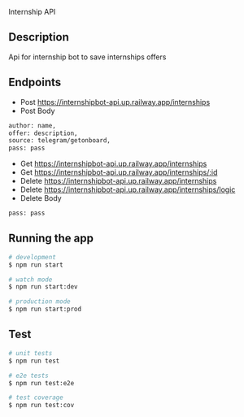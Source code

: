 Internship API

## Description

Api for internship bot to save internships offers

## Endpoints

* Post https://internshipbot-api.up.railway.app/internships
* Post Body
```bash
author: name,
offer: description,
source: telegram/getonboard,
pass: pass
```
* Get https://internshipbot-api.up.railway.app/internships
* Get https://internshipbot-api.up.railway.app/internships/:id
* Delete https://internshipbot-api.up.railway.app/internships
* Delete https://internshipbot-api.up.railway.app/internships/logic
* Delete Body
```bash
pass: pass
```

## Running the app

```bash
# development
$ npm run start

# watch mode
$ npm run start:dev

# production mode
$ npm run start:prod
```

## Test

```bash
# unit tests
$ npm run test

# e2e tests
$ npm run test:e2e

# test coverage
$ npm run test:cov
```
